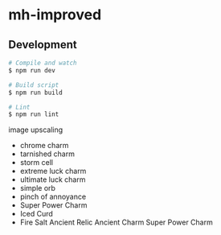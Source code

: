 # mh-improved

## Development

``` sh
# Compile and watch
$ npm run dev

# Build script
$ npm run build

# Lint
$ npm run lint
```


image upscaling
  - chrome charm
  - tarnished charm
  - storm cell
  - extreme luck charm
  - ultimate luck charm
  - simple orb
  - pinch of annoyance
  - Super Power Charm
  - Iced Curd
  - Fire Salt
Ancient Relic
Ancient Charm
Super Power Charm
